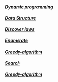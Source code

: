 #### *[Dynamic programming](https://github.com/yang-233/Algorithm-note/tree/master/Dynamic%20planning)* 

#### *[Data Structure](https://github.com/yang-233/Algorithm-note/tree/master/Data-structure)* 

#### *[Discover laws](https://github.com/yang-233/Algorithm-note/tree/master/Discover-laws)* 

#### *[Enumerate](https://github.com/yang-233/Algorithm-note/tree/master/Enumerate)* 

#### *[Greedy-algorithm](https://github.com/yang-233/Algorithm-note/tree/master/Greedy-algorithm)*

#### *[Search](https://github.com/yang-233/Algorithm-note/tree/master/Search)*

#### *[Greedy-algorithm](https://github.com/yang-233/Algorithm-note/tree/master/Sliding-window)*

#### 


